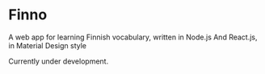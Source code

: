 # Finno
A web app for learning Finnish vocabulary, written in Node.js And React.js, in Material Design style

Currently under development.
